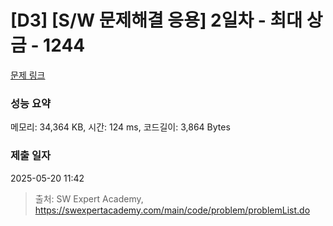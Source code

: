 # [D3] [S/W 문제해결 응용] 2일차 - 최대 상금 - 1244 

[문제 링크](https://swexpertacademy.com/main/code/problem/problemDetail.do?contestProbId=AV15Khn6AN0CFAYD) 

### 성능 요약

메모리: 34,364 KB, 시간: 124 ms, 코드길이: 3,864 Bytes

### 제출 일자

2025-05-20 11:42



> 출처: SW Expert Academy, https://swexpertacademy.com/main/code/problem/problemList.do